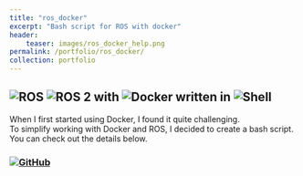 ```yaml
---
title: "ros_docker"
excerpt: "Bash script for ROS with docker"
header:
    teaser: images/ros_docker_help.png
permalink: /portfolio/ros_docker/
collection: portfolio
---
```


## ![ROS](https://img.shields.io/badge/ROS-22314E?style=for-the-badge&logo=ROS&logoColor=white) ![ROS 2](https://img.shields.io/badge/ROS_2-22314E?style=for-the-badge&logo=ROS&logoColor=white) with ![Docker](https://img.shields.io/badge/docker-%230db7ed.svg?style=for-the-badge&logo=docker&logoColor=white) written in ![Shell](https://img.shields.io/badge/Shell-121011?style=for-the-badge&logo=gnu-bash&logoColor=white)
When I first started using Docker, I found it quite challenging.   
To simplify working with Docker and ROS, I decided to create a bash script.   
You can check out the details below.   
### [![GitHub](https://img.shields.io/badge/GitHub-%23121011.svg?logo=github&logoColor=white)](https://github.com/mars-hss/ros_docker?tab=readme-ov-file#ros_docker)   